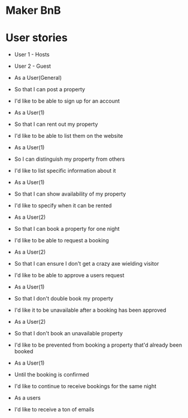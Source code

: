 # Maker BnB

# User stories

- User 1 - Hosts
- User 2 - Guest

- As a User(General)
- So that I can post a property
- I'd like to be able to sign up for an account

- As a User(1)
- So that I can rent out my property
- I'd like to be able to list them on the website

- As a User(1)
- So I can distinguish my property from others
- I'd like to list specific information about it

- As a User(1)
- So that I can show availability of my property
- I'd like to specify when it can be rented

- As a User(2)
- So that I can book a property for one night
- I'd like to be able to request a booking

- As a User(2)
- So that I can ensure I don't get a crazy axe wielding visitor
- I'd like to be able to approve a users request

- As a User(1)
- So that I don't double book my property
- I'd like it to be unavailable after a booking has been approved

- As a User(2)
- So that I don't book an unavailable property
- I'd like to be prevented from booking a property that'd already been booked

- As a User(1)
- Until the booking is confirmed
- I'd like to continue to receive bookings for the same night

- As a users
- I'd like to receive a ton of emails
